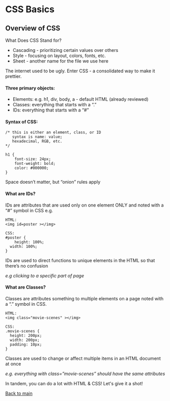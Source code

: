 # CSS Basics
## Overview of CSS

What Does CSS Stand for?
- Cascading - prioritizing certain values over others
- Style - focusing on layout, colors, fonts, etc.
- Sheet - another name for the file we use here

The internet used to be ugly. Enter CSS - a consolidated way to make it prettier.

#### Three primary objects:
- Elements: e.g. h1, div, body, a - default HTML (already reviewed)
- Classes: everything that starts with a “.”
- IDs: everything that starts with a “#”

#### Syntax of CSS:
```
/* this is either an element, class, or ID
   syntax is name: value;
   hexadecimal, RGB, etc.
*/

h1 {
	font-size: 24px;
	font-weight: bold;
	color: #000000;
}
```
Space doesn’t matter, but “onion” rules apply

#### What are IDs?
IDs are attributes that are used only on one element ONLY and noted with a “#” symbol in CSS
e.g.
```
HTML:
<img id=poster ></img>

CSS:
#poster {
	height: 100%;
  width: 100%;
}
```
IDs are used to direct functions to unique elements in the HTML so that there’s no confusion

*e.g clicking to a specific part of page*

#### What are Classes?

Classes are attributes something to multiple elements on a page noted with a “.” symbol in CSS.
```
HTML:
<img class="movie-scenes" ></img>

CSS:
.movie-scenes {
  height: 200px;
  width: 200px;
  padding: 10px;
}
```
Classes are used to change or affect multiple items in an HTML document at once

*e.g. everything with class=”movie-scenes” should have the same attributes*

In tandem, you can do a lot with HTML & CSS! Let's give it a shot!

[Back to main](README.md)
